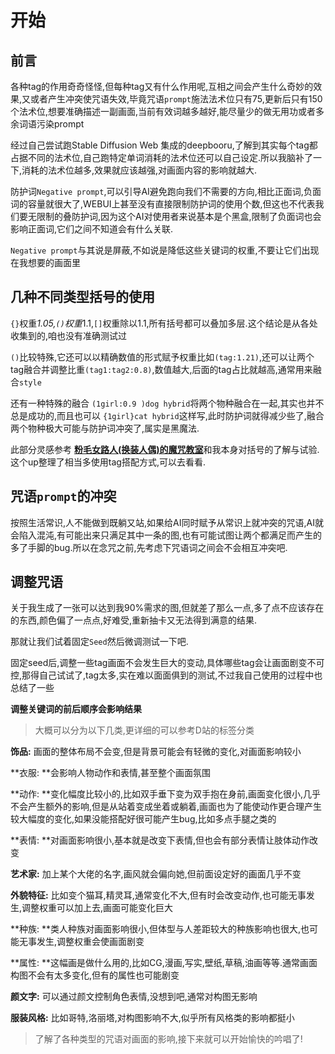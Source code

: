 # 开始

## 前言

各种tag的作用奇奇怪怪,但每种tag又有什么作用呢,互相之间会产生什么奇妙的效果,又或者产生冲突使咒语失效,毕竟咒语`prompt`施法法术位只有75,更新后只有150个法术位,想要准确描述一副画面,当前有效词越多越好,能尽量少的做无用功或者多余词语污染prompt

经过自己尝试跑Stable Diffusion Web 集成的deepbooru,了解到其实每个tag都占据不同的法术位,自己跑特定单词消耗的法术位还可以自己设定.所以我脑补了一下,消耗的法术位越多,效果就应该越强,对画面内容的影响就越大.

防护词`Negative prompt`,可以引导AI避免跑向我们不需要的方向,相比正面词,负面词的容量就很大了,WEBUI上甚至没有直接限制防护词的使用个数,但这也不代表我们要无限制的叠防护词,因为这个AI对使用者来说基本是个黑盒,限制了负面词也会影响正面词,它们之间不知道会有什么关联.

`Negative prompt`与其说是屏蔽,不如说是降低这些关键词的权重,不要让它们出现在我想要的画面里

## 几种不同类型括号的使用

`{}`权重*1.05,`()`权重*1.1,`[]`权重除以1.1,所有括号都可以叠加多层.这个结论是从各处收集到的,咱也没有准确测试过

`()`比较特殊,它还可以以精确数值的形式赋予权重比如`(tag:1.21)`,还可以让两个tag融合并调整比重`(tag1:tag2:0.8)`,数值越大,后面的tag占比就越高,通常用来融合`style`

还有一种特殊的融合 `(1girl:0.9 )dog hybrid`将两个物种融合在一起,其实也并不总是成功的,而且也可以 `{1girl}cat hybrid`这样写,此时防护词就得减少些了,融合两个物种极大可能与防护词冲突了,属实是黑魔法.

此部分灵感参考 [**粉毛女路人(换装人偶)的魔咒教室**](https://www.yuque.com/longyuye/lmgcwy/goa36x)和我本身对括号的了解与试验.这个up整理了相当多使用tag搭配方式,可以去看看.

## 咒语`prompt`的冲突

按照生活常识,人不能做到既躺又站,如果给AI同时赋予从常识上就冲突的咒语,AI就会陷入混沌,有可能出来只满足其中一条的图,也有可能试图让两个都满足而产生的多了手脚的bug.所以在念咒之前,先考虑下咒语词之间会不会相互冲突吧.

## 调整咒语

关于我生成了一张可以达到我90%需求的图,但就差了那么一点,多了点不应该存在的东西,颜色偏了一点点,好难受,重新抽卡又无法得到满意的结果.

那就让我们试着固定`Seed`然后微调测试一下吧.

固定seed后,调整一些tag画面不会发生巨大的变动,具体哪些tag会让画面剧变不可控,那得自己试试了,tag太多,实在难以面面俱到的测试,不过我自己使用的过程中也总结了一些

**调整关键词的前后顺序会影响结果**

>  大概可以分为以下几类,更详细的可以参考D站的标签分类

**饰品:**  画面的整体布局不会变,但是背景可能会有轻微的变化,对画面影响较小

**衣服: **会影响人物动作和表情,甚至整个画面氛围

**动作: **变化幅度比较小的,比如双手垂下变为双手抱在身前,画面变化很小,几乎不会产生额外的影响,但是从站着变成坐着或躺着,画面也为了能使动作更合理产生较大幅度的变化,如果没能搭配好很可能产生bug,比如多点手腿之类的

**表情: **对画面影响很小,基本就是改变下表情,但也会有部分表情让肢体动作改变

**艺术家:** 加上某个大佬的名字,画风就会偏向她,但前面设定好的画面几乎不变

**外貌特征:** 比如变个猫耳,精灵耳,通常变化不大,但有时会改变动作,也可能无事发生,调整权重可以加上去,画面可能变化巨大

**种族: **类人种族对画面影响很小,但体型与人差距较大的种族影响也很大,也可能无事发生,调整权重会使画面剧变

**属性: **这幅画是做什么用的,比如CG,漫画,写实,壁纸,草稿,油画等等.通常画面构图不会有太多变化,但有的属性也可能剧变

**颜文字:** 可以通过颜文控制角色表情,没想到吧,通常对构图无影响

**服装风格:** 比如哥特,洛丽塔,对构图影响不大,似乎所有风格类的影响都挺小

> 了解了各种类型的咒语对画面的影响,接下来就可以开始愉快的吟唱了!